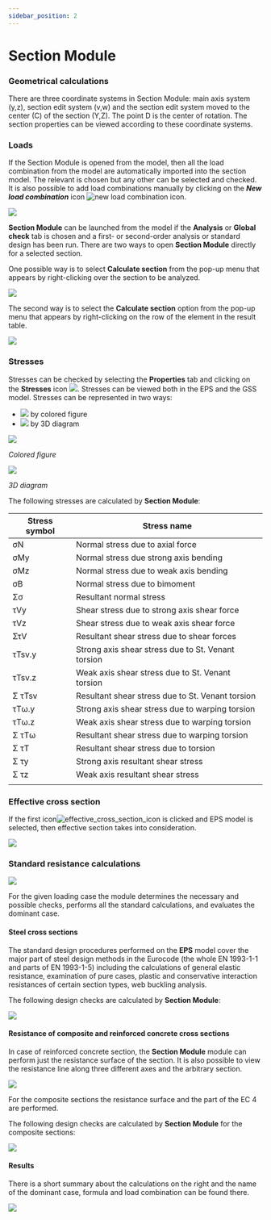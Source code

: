 ```yaml
---
sidebar_position: 2
---
```

# Section Module

### Geometrical calculations

<!-- /wp:heading -->

<!-- wp:paragraph {"align":"justify"} -->

There are three coordinate systems in Section Module: main axis system (y,z), section edit system (v,w) and the section edit system moved to the center (C) of the section (Y,Z). The point D is the center of rotation. The section properties can be viewed according to these coordinate systems.

<!-- /wp:paragraph -->

<!-- wp:spacer -->

<!-- /wp:spacer -->

<!-- wp:heading {"level":3} -->

### Loads

<!-- /wp:heading -->

<!-- wp:paragraph {"align":"justify"} -->

If the Section Module is opened from the model, then all the load combination from the model are automatically imported into the section model. The relevant is chosen but any other can be selected and checked. It is also possible to add load combinations manually by clicking on the _**New** **load combination**_ icon ![new load combination icon](./img/wp-content-uploads-2021-04-section_new_load_combination_icon.png).

<!-- /wp:paragraph -->

<!-- wp:image {"id":6623,"sizeSlug":"large","linkDestination":"media"} -->

[![](./img/wp-content-uploads-2021-04-section_new_load_combination_table-1024x121.png)](https://Consteelsoftware.com/wp-content/uploads/2021/04/section_new_load_combination_table.png)

<!-- /wp:image -->

<!-- wp:spacer {"height":"50px","editorskit":{"devices":false,"desktop":true,"tablet":true,"mobile":true,"loggedin":true,"loggedout":true,"acf_visibility":"","acf_field":"","acf_condition":"","acf_value":"","migrated":false,"unit_test":false},"editorskit_typography":{"name":"","family":"","weight":""},"extUtilities":[]} -->

<!-- /wp:spacer -->

<!-- wp:paragraph -->

**Section Module** can be launched from the model if the **Analysis** or **Global check** tab is chosen and a first- or second-order analysis or standard design has been run. There are two ways to open **Section Module** directly for a selected section.

<!-- /wp:paragraph -->

<!-- wp:columns -->

<!-- wp:column -->

<!-- wp:paragraph {"align":"justify"} -->

One possible way is to select **Calculate section** from the pop-up menu that appears by right-clicking over the section to be analyzed.

<!-- /wp:paragraph -->

<!-- wp:image {"align":"center","id":6629,"width":299,"height":224,"sizeSlug":"large","linkDestination":"media"} -->

[![](https://Consteelsoftware.com/wp-content/uploads/2021/04/calculate_section_img1.png)](./img/wp-content-uploads-2021-04-calculate_section_img1.png)

<!-- /wp:image -->

<!-- /wp:column -->

<!-- wp:column -->

<!-- wp:paragraph {"align":"justify"} -->

The second way is to select the **Calculate section** option from the pop-up menu that appears by right-clicking on the row of the element in the result table.

<!-- /wp:paragraph -->

<!-- wp:image {"align":"center","id":6635,"sizeSlug":"large","linkDestination":"media"} -->

[![](./img/wp-content-uploads-2021-04-calculate_section_img2-1024x238.png)](https://Consteelsoftware.com/wp-content/uploads/2021/04/calculate_section_img2.png)

<!-- /wp:image -->

<!-- /wp:column -->

<!-- /wp:columns -->

<!-- wp:spacer -->

<!-- /wp:spacer -->

<!-- wp:heading {"level":3} -->

### Stresses

<!-- /wp:heading -->

<!-- wp:paragraph {"align":"justify"} -->

Stresses can be checked by selecting the **Properties** tab and clicking on the **Stresses** icon ![](./img/wp-content-uploads-2021-04-cmd_sectmod_stresses.png). Stresses can be viewed both in the EPS and the GSS model. Stresses can be represented in two ways:

<!-- /wp:paragraph -->

<!-- wp:list -->

- ![](./img/wp-content-uploads-2021-04-cmd_sectmod_stress.png) by colored figure
- ![](./img/wp-content-uploads-2021-04-cmd_sectmod_stress3D.png) by 3D diagram 

<!-- /wp:list -->

<!-- wp:columns -->

<!-- wp:column -->

<!-- wp:image {"id":22549,"sizeSlug":"large","linkDestination":"none"} -->

![](./img/wp-content-uploads-2021-07-scr_stress_colfig.png)

_Colored figure_

<!-- /wp:image -->

<!-- /wp:column -->

<!-- wp:column -->

<!-- wp:image {"id":22555,"sizeSlug":"large","linkDestination":"none"} -->

![](./img/wp-content-uploads-2021-07-scr_stress_3Ddiag.png)

_3D diagram_

<!-- /wp:image -->

<!-- /wp:column -->

<!-- /wp:columns -->

<!-- wp:paragraph -->

The following stresses are calculated by **Section Module**:

<!-- /wp:paragraph -->

<!-- wp:table {"hasFixedLayout":true,"align":"center","className":"is-style-stripes"} -->

| Stress symbol | Stress name                                        |
| ------------- | -------------------------------------------------- |
| σN            | Normal stress due to axial force                   |
| σMy           | Normal stress due strong axis bending              |
| σMz           | Normal stress due to weak axis bending             |
| σB            | Normal stress due to bimoment                      |
| Σσ            | Resultant normal stress                            |
| τVy           | Shear stress due to strong axis shear force        |
| τVz           | Shear stress due to weak axis shear force          |
| ΣτV           | Resultant shear stress due to shear forces         |
| τTsv.y        | Strong axis shear stress due to St. Venant torsion |
| τTsv.z        | Weak axis shear stress due to St. Venant torsion   |
| Σ τTsv        | Resultant shear stress due to St. Venant torsion   |
| τTω.y         | Strong axis shear stress due to warping torsion    |
| τTω.z         | Weak axis shear stress due to warping torsion      |
| Σ τTω         | Resultant shear stress due to warping torsion      |
| Σ τT          | Resultant shear stress due to torsion              |
| Σ τy          | Strong axis resultant shear stress                 |
| Σ τz          | Weak axis resultant shear stress                   |
|               |                                                    |

<!-- /wp:table -->

<!-- wp:spacer -->

<!-- /wp:spacer -->

<!-- wp:heading {"level":3} -->

### Effective cross section

<!-- /wp:heading -->

<!-- wp:paragraph {"align":"justify"} -->

If the first icon![effective_cross_section_icon](./img/wp-content-uploads-2021-04-effective_cross_section_icon-e1617795855116.png) is clicked and EPS model is selected, then effective section takes into consideration.

<!-- /wp:paragraph -->

<!-- wp:image {"align":"center","id":6710,"width":233,"height":233,"sizeSlug":"large","linkDestination":"media"} -->

[![](https://Consteelsoftware.com/wp-content/uploads/2021/04/effective_cross_section_img.png)](./img/wp-content-uploads-2021-04-effective_cross_section_img.png)

<!-- /wp:image -->

<!-- wp:spacer -->

<!-- /wp:spacer -->

<!-- wp:heading {"level":3} -->

### Standard resistance calculations

<!-- /wp:heading -->

<!-- wp:image {"align":"center","id":6719,"width":346,"height":66,"sizeSlug":"large","linkDestination":"media"} -->

[![](https://Consteelsoftware.com/wp-content/uploads/2021/04/standard_resistance_calc_img.png)](./img/wp-content-uploads-2021-04-standard_resistance_calc_img.png)

<!-- /wp:image -->

<!-- wp:paragraph {"align":"justify"} -->

For the given loading case the module determines the necessary and possible checks, performs all the standard calculations, and evaluates the dominant case.

<!-- /wp:paragraph -->

<!-- wp:heading {"level":4} -->

#### Steel cross sections

<!-- /wp:heading -->

<!-- wp:paragraph {"align":"justify"} -->

The standard design procedures performed on the **EPS** model cover the major part of steel design methods in the Eurocode (the whole EN 1993-1-1 and parts of EN 1993-1-5) including the calculations of general elastic resistance, examination of pure cases, plastic and conservative interaction resistances of certain section types, web buckling analysis.

<!-- /wp:paragraph -->

<!-- wp:paragraph -->

The following design checks are calculated by **Section Module**:

<!-- /wp:paragraph -->

<!-- wp:image {"align":"center","id":22309,"width":626,"height":1849,"sizeSlug":"full","linkDestination":"media"} -->

[![](https://Consteelsoftware.com/wp-content/uploads/2021/06/tabl_sect_steelsectioncheck.png)](./img/wp-content-uploads-2021-06-tabl_sect_steelsectioncheck.png)

<!-- /wp:image -->

<!-- wp:spacer -->

<!-- /wp:spacer -->

<!-- wp:heading {"level":4} -->

#### Resistance of composite and reinforced concrete cross sections

<!-- /wp:heading -->

<!-- wp:paragraph {"align":"justify"} -->

In case of reinforced concrete section, the **Section Module** module can perform just the resistance surface of the section. It is also possible to view the resistance line along three different axes and the arbitrary section.

<!-- /wp:paragraph -->

<!-- wp:image {"align":"center","id":6726,"width":682,"height":338,"sizeSlug":"large","linkDestination":"media"} -->

[![](./img/wp-content-uploads-2021-04-standard_resistance_img2-1024x508.png)](https://Consteelsoftware.com/wp-content/uploads/2021/04/standard_resistance_img2.png)

<!-- /wp:image -->

<!-- wp:paragraph -->

For the composite sections the resistance surface and the part of the EC 4 are performed.

<!-- /wp:paragraph -->

<!-- wp:paragraph -->

The following design checks are calculated by **Section Module** for the composite sections:

<!-- /wp:paragraph -->

<!-- wp:image {"align":"center","id":22316,"width":552,"height":473,"sizeSlug":"full","linkDestination":"media"} -->

[![](https://Consteelsoftware.com/wp-content/uploads/2021/06/tabl_sect_compsectioncheck.png)](./img/wp-content-uploads-2021-06-tabl_sect_compsectioncheck.png)

<!-- /wp:image -->

<!-- wp:heading {"level":4} -->

#### Results

<!-- /wp:heading -->

<!-- wp:paragraph {"align":"justify"} -->

There is a short summary about the calculations on the right and the name of the dominant case, formula and load combination can be found there.

<!-- /wp:paragraph -->

<!-- wp:image {"align":"center","id":6734,"width":438,"height":561,"sizeSlug":"large","linkDestination":"media"} -->

[![](https://Consteelsoftware.com/wp-content/uploads/2021/04/standard_resistance_img3.png)](./img/wp-content-uploads-2021-04-standard_resistance_img3.png)